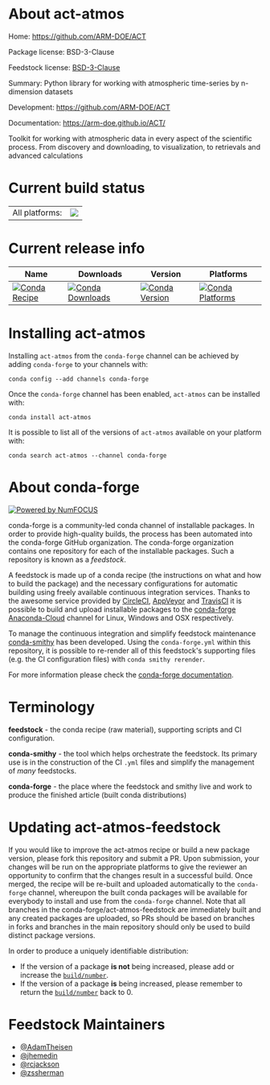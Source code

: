 About act-atmos
===============

Home: https://github.com/ARM-DOE/ACT

Package license: BSD-3-Clause

Feedstock license: [BSD-3-Clause](https://github.com/conda-forge/act-atmos-feedstock/blob/master/LICENSE.txt)

Summary: Python library for working with atmospheric time-series by n-dimension datasets

Development: https://github.com/ARM-DOE/ACT

Documentation: https://arm-doe.github.io/ACT/

Toolkit for working with atmospheric data in every aspect
of the scientific process.  From discovery and downloading,
to visualization, to retrievals and advanced calculations


Current build status
====================


<table><tr><td>All platforms:</td>
    <td>
      <a href="https://dev.azure.com/conda-forge/feedstock-builds/_build/latest?definitionId=7842&branchName=master">
        <img src="https://dev.azure.com/conda-forge/feedstock-builds/_apis/build/status/act-atmos-feedstock?branchName=master">
      </a>
    </td>
  </tr>
</table>

Current release info
====================

| Name | Downloads | Version | Platforms |
| --- | --- | --- | --- |
| [![Conda Recipe](https://img.shields.io/badge/recipe-act--atmos-green.svg)](https://anaconda.org/conda-forge/act-atmos) | [![Conda Downloads](https://img.shields.io/conda/dn/conda-forge/act-atmos.svg)](https://anaconda.org/conda-forge/act-atmos) | [![Conda Version](https://img.shields.io/conda/vn/conda-forge/act-atmos.svg)](https://anaconda.org/conda-forge/act-atmos) | [![Conda Platforms](https://img.shields.io/conda/pn/conda-forge/act-atmos.svg)](https://anaconda.org/conda-forge/act-atmos) |

Installing act-atmos
====================

Installing `act-atmos` from the `conda-forge` channel can be achieved by adding `conda-forge` to your channels with:

```
conda config --add channels conda-forge
```

Once the `conda-forge` channel has been enabled, `act-atmos` can be installed with:

```
conda install act-atmos
```

It is possible to list all of the versions of `act-atmos` available on your platform with:

```
conda search act-atmos --channel conda-forge
```


About conda-forge
=================

[![Powered by NumFOCUS](https://img.shields.io/badge/powered%20by-NumFOCUS-orange.svg?style=flat&colorA=E1523D&colorB=007D8A)](http://numfocus.org)

conda-forge is a community-led conda channel of installable packages.
In order to provide high-quality builds, the process has been automated into the
conda-forge GitHub organization. The conda-forge organization contains one repository
for each of the installable packages. Such a repository is known as a *feedstock*.

A feedstock is made up of a conda recipe (the instructions on what and how to build
the package) and the necessary configurations for automatic building using freely
available continuous integration services. Thanks to the awesome service provided by
[CircleCI](https://circleci.com/), [AppVeyor](https://www.appveyor.com/)
and [TravisCI](https://travis-ci.com/) it is possible to build and upload installable
packages to the [conda-forge](https://anaconda.org/conda-forge)
[Anaconda-Cloud](https://anaconda.org/) channel for Linux, Windows and OSX respectively.

To manage the continuous integration and simplify feedstock maintenance
[conda-smithy](https://github.com/conda-forge/conda-smithy) has been developed.
Using the ``conda-forge.yml`` within this repository, it is possible to re-render all of
this feedstock's supporting files (e.g. the CI configuration files) with ``conda smithy rerender``.

For more information please check the [conda-forge documentation](https://conda-forge.org/docs/).

Terminology
===========

**feedstock** - the conda recipe (raw material), supporting scripts and CI configuration.

**conda-smithy** - the tool which helps orchestrate the feedstock.
                   Its primary use is in the construction of the CI ``.yml`` files
                   and simplify the management of *many* feedstocks.

**conda-forge** - the place where the feedstock and smithy live and work to
                  produce the finished article (built conda distributions)


Updating act-atmos-feedstock
============================

If you would like to improve the act-atmos recipe or build a new
package version, please fork this repository and submit a PR. Upon submission,
your changes will be run on the appropriate platforms to give the reviewer an
opportunity to confirm that the changes result in a successful build. Once
merged, the recipe will be re-built and uploaded automatically to the
`conda-forge` channel, whereupon the built conda packages will be available for
everybody to install and use from the `conda-forge` channel.
Note that all branches in the conda-forge/act-atmos-feedstock are
immediately built and any created packages are uploaded, so PRs should be based
on branches in forks and branches in the main repository should only be used to
build distinct package versions.

In order to produce a uniquely identifiable distribution:
 * If the version of a package **is not** being increased, please add or increase
   the [``build/number``](https://conda.io/docs/user-guide/tasks/build-packages/define-metadata.html#build-number-and-string).
 * If the version of a package **is** being increased, please remember to return
   the [``build/number``](https://conda.io/docs/user-guide/tasks/build-packages/define-metadata.html#build-number-and-string)
   back to 0.

Feedstock Maintainers
=====================

* [@AdamTheisen](https://github.com/AdamTheisen/)
* [@jhemedin](https://github.com/jhemedin/)
* [@rcjackson](https://github.com/rcjackson/)
* [@zssherman](https://github.com/zssherman/)

